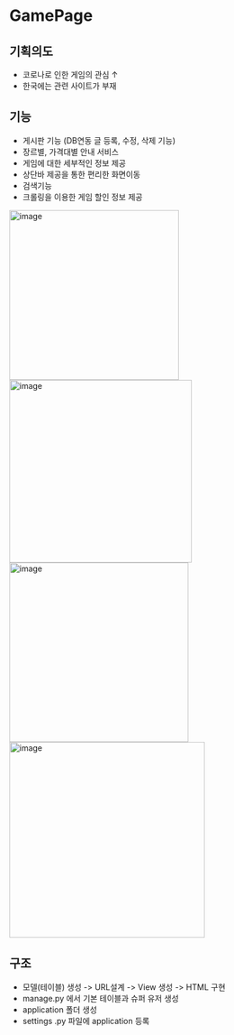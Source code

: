 # GamePage

## 기획의도 
- 코로나로 인한 게임의 관심 ↑
- 한국에는 관련 사이트가 부재

## 기능
- 게시판 기능 
  (DB연동 글 등록, 수정, 삭제 기능) 
- 장르별, 가격대별 안내 서비스
- 게임에 대한 세부적인 정보 제공
- 상단바 제공을 통한 편리한 화면이동
- 검색기능
- 크롤링을 이용한 게임 할인 정보 제공

<img width="301" alt="image" src="https://user-images.githubusercontent.com/48540791/177829554-ac735eec-ea25-4180-9ec6-ac2d089d5eda.png">
<img width="324" alt="image" src="https://user-images.githubusercontent.com/48540791/177829656-948b47f9-2fed-4b57-96b3-52bc5e8f4ec2.png">
<img width="318" alt="image" src="https://user-images.githubusercontent.com/48540791/177829691-06095116-49c5-4796-aca4-507e3e740ec8.png">
<img width="347" alt="image" src="https://user-images.githubusercontent.com/48540791/177829712-e594d1fd-a211-4987-a3ce-b2e06951fccb.png">

## 구조 
- 모델(테이블) 생성 -> URL설계 -> View 생성 -> HTML 구현
- manage.py 에서 기본 테이블과 슈퍼 유저 생성 
- application 폴더 생성
- settings .py 파일에 application 등록 

